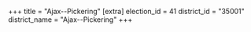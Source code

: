 +++
title = "Ajax--Pickering"
[extra]
election_id = 41
district_id = "35001"
district_name = "Ajax--Pickering"
+++
